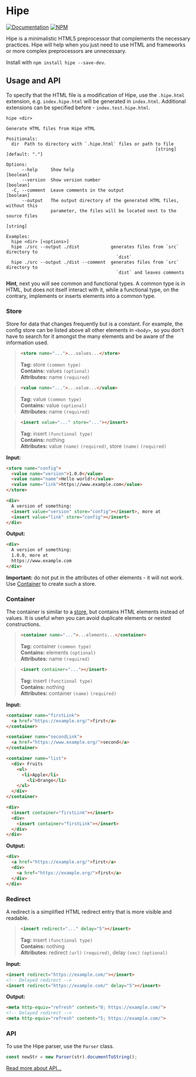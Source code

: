 # Hipe

[![Documentation](https://img.shields.io/badge/Documentation-3178C6.svg?logo=typescript&logoColor=ffffff)][DOCS_URL]
[![NPM](https://img.shields.io/npm/v/hipe.svg?style=&labelColor=cb0000&color=000000&label=NPM&logo=npm)][NPM_URL]

[DOCS_URL]: https://mineejo.github.io/hipe/

[NPM_URL]: https://www.npmjs.com/package/hipe?activeTab=readme

Hipe is a minimalistic HTML5 preprocessor that complements the necessary practices.
Hipe will help when you just need to use HTML and frameworks or more complex preprocessors are unnecessary.

Install with `npm install hipe --save-dev`.

## Usage and API

To specify that the HTML file is a modification of Hipe, use the `.hipe.html` extension, e.g. `index.hipe.html` will be
generated in `index.html`. Additional extensions can be specified before - `index.test.hipe.html`.

```shell
hipe <dir>

Generate HTML files from Hipe HTML

Positionals:
  dir  Path to directory with `.hipe.html` files or path to file
                                                         [string] [default: "."]

Options:
      --help     Show help                                             [boolean]
      --version  Show version number                                   [boolean]
  -C, --comment  Leave comments in the output                          [boolean]
      --output   The output directory of the generated HTML files, without this
                 parameter, the files will be located next to the source files
                                                                        [string]

Examples:
  hipe <dir> [<options>]
  hipe ./src --output ./dist            generates files from `src` directory to
                                          `dist`
  hipe ./src --output ./dist --comment  generates files from `src` directory to
                                          `dist` and leaves comments
```

**Hint**, next you will see common and functional types.
A common type is in HTML, but does not itself interact
with it, while a functional type, on the contrary, implements
or inserts elements into a common type.

### Store

Store for data that changes frequently but is a constant.
For example, the config store can be listed above
all other elements in `<body>`, so you don't have to search for it
amongst the many elements and be aware of the information used.

[//]: # (@formatter:off)

>```html
><store name="...">...values...</store>
>```
> **Tag:** store `(common type)` \
> **Contains:** values `(optional)` \
> **Attributes:** name `(required)`

[//]: # (@formatter:on )

[//]: # (@formatter:off)

>```html
><value name="...">...value...</value>
>```
> **Tag:** value `(common type)` \
> **Contains:** value `(optional)` \
> **Attributes:** name `(required)`

[//]: # (@formatter:on )

[//]: # (@formatter:off)

>```html
><insert value="..." store="..."></insert>
>```
> **Tag:** insert `(functional type)` \
> **Contains:** nothing \
> **Attributes:** value `(name)` `(required)`, store `(name)` `(required)`

[//]: # (@formatter:on )

**Input:**

[//]: # (@formatter:off)
```html
<store name="config">
  <value name="version">1.0.0</value>
  <value name="name">Hello world!</value>
  <value name="link">https://www.example.com</value>
</store>

<div>
  A version of something:
  <insert value="version" store="config"></insert>, more at
  <insert value="link" store="config"></insert>
</div>
```
[//]: # (@formatter:on )

**Output:**

[//]: # (@formatter:off)
```html
<div>
  A version of something:
  1.0.0, more at
  https://www.example.com
</div>
```
[//]: # (@formatter:on )

**Important:** do not put <insert> in the attributes of other elements - it will not work.
Use [Container](#container) to create such a store.

### Container

The container is similar to a [store](#store), but contains HTML elements instead of values. It is useful when you can
avoid duplicate elements or nested constructions.

[//]: # (@formatter:off)

>```html
><container name="...">...elements...</container>
>```
> **Tag:** container `(common type)` \
> **Contains:** elements `(optional)` \
> **Attributes:** name `(required)`

[//]: # (@formatter:on )

[//]: # (@formatter:off)

>```html
><insert container="..."></insert>
>```
> **Tag:** insert `(functional type)` \
> **Contains:** nothing \
> **Attributes:** container `(name)` `(required)`

[//]: # (@formatter:on )

**Input:**

[//]: # (@formatter:off)
```html
<container name="firstLink">
  <a href="https://example.org/">first</a>
</container>

<container name="secondLink">
  <a href="https://www.example.org/">second</a>
</container>

<container name="list">
  <div> Fruits
    <ul>
      <li>Apple</li>
        <li>Orange</li>
    </ul>
  </div>
</container>

<div>
  <insert container="firstLink"></insert>
  <div>
    <insert container="firstLink"></insert>
  </div>
</div>
```
[//]: # (@formatter:on )

**Output:**

[//]: # (@formatter:off)
```html
<div>
  <a href="https://example.org/">first</a>
  <div>
    <a href="https://example.org/">first</a>
  </div>
</div>
```
[//]: # (@formatter:on )

### Redirect

A redirect is a simplified HTML redirect entry that is more visible and readable.

[//]: # (@formatter:off)

>```html
><insert redirect="..." delay="5"></insert>
>```
> **Tag:** insert `(functional type)` \
> **Contains:** nothing \
> **Attributes:** redirect `(url)` `(required)`, delay `(seс)` `(optional)`

[//]: # (@formatter:on )

**Input:**

[//]: # (@formatter:off)
```html
<insert redirect="https://example.com/"></insert>
<!-- Delayed redirect -->
<insert redirect="https://example.com/" delay="5"></insert>
```
[//]: # (@formatter:on )

**Output:**

[//]: # (@formatter:off)
```html
<meta http-equiv="refresh" content="0; https://example.com/">
<!-- Delayed redirect -->
<meta http-equiv="refresh" content="5; https://example.com/">
```
[//]: # (@formatter:on )

### API

To use the Hipe parser, use the `Parser` class.

```javascript
const newStr = new Parser(str).documentToString();
```

[Read more about API...][DOCS_URL]